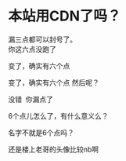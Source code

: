 # 本站用CDN了吗？


漏三点都可以封号了。<br />
你这六点没跑了<img id="aimg_duRT3" onclick="zoom(this, this.src, 0, 0, 0)" class="zoom" src="https://cdn.jsdelivr.net/gh/hishis/forum-master/public/images/patch.gif" onmouseover="img_onmouseoverfunc(this)" onload="thumbImg(this)" border="0" alt="" />

变了，确实有六个点

变了，确实有六个点 然后呢？

没错&nbsp;&nbsp;你漏点了

6个点儿怎么了，有什么意义么？

名字不就是6个点吗？

还是楼上老哥的头像比较nb啊
